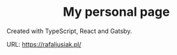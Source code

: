 <h1 align="center">
  My personal page
</h1>

Created with TypeScript, React and Gatsby.

URL: https://rafaljusiak.pl/
